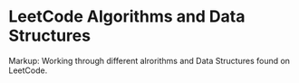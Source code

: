 # LeetCode Algorithms and Data Structures #

Markup: Working through different alrorithms and Data Structures found on LeetCode.